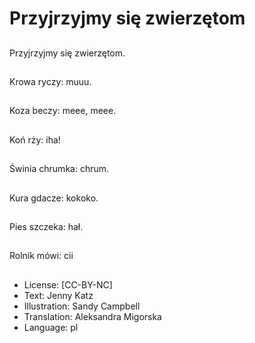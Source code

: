 # Przyjrzyjmy się zwierzętom

##
Przyjrzyjmy się zwierzętom.

##
Krowa ryczy: muuu.

##
Koza beczy: meee, meee.

##
Koń rży: iha!

##
Świnia chrumka: chrum.

##
Kura gdacze: kokoko.

##
Pies szczeka: hał.

##
Rolnik mówi: cii

##
* License: [CC-BY-NC]
* Text: Jenny Katz
* Illustration: Sandy Campbell
* Translation: Aleksandra Migorska
* Language: pl
